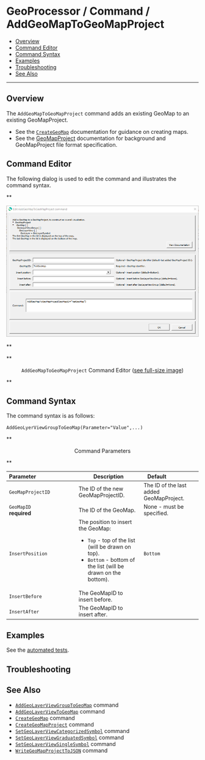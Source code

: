 # GeoProcessor / Command / AddGeoMapToGeoMapProject #

*   [Overview](#overview)
*   [Command Editor](#command-editor)
*   [Command Syntax](#command-syntax)
*   [Examples](#examples)
*   [Troubleshooting](#troubleshooting)
*   [See Also](#see-also)

-------------------------

## Overview ##

The `AddGeoMapToGeoMapProject` command adds an existing GeoMap to an existing GeoMapProject.

*   See the [`CreateGeoMap`](../CreateGeoMap/CreateGeoMap.md) documentation for guidance on creating maps.
*   See the [GeoMapProject](../../appendix-geomapproject/geomapproject.md) documentation for background and GeoMapProject file format specification.

## Command Editor ##

The following dialog is used to edit the command and illustrates the command syntax.

**<p style="text-align: center;">
![AddGeoMapToGeoMapProject](AddGeoMapToGeoMapProject.png)
</p>**

**<p style="text-align: center;">
`AddGeoMapToGeoMapProject` Command Editor (<a href="../AddGeoMapToGeoMapProject.png">see full-size image</a>)
</p>**

## Command Syntax ##

The command syntax is as follows:

```text
AddGeoLyerViewGroupToGeoMap(Parameter="Value",...)
```
**<p style="text-align: center;">
Command Parameters
</p>**

| **Parameter**&nbsp;&nbsp;&nbsp;&nbsp;&nbsp;&nbsp;&nbsp;&nbsp;&nbsp;&nbsp;&nbsp;&nbsp;&nbsp;&nbsp;&nbsp;&nbsp;&nbsp;&nbsp;&nbsp;&nbsp;&nbsp;&nbsp;&nbsp;&nbsp;&nbsp;&nbsp; | **Description** | **Default**&nbsp;&nbsp;&nbsp;&nbsp;&nbsp;&nbsp;&nbsp;&nbsp;&nbsp;&nbsp;&nbsp;&nbsp;&nbsp;&nbsp;&nbsp;&nbsp;&nbsp;&nbsp; |
| --------------|-----------------|----------------- |
| `GeoMapProjectID` | The ID of the new GeoMapProjectID. | The ID of the last added GeoMapProject. |
| `GeoMapID` <br> **required** | The ID of the GeoMap. | None - must be specified. |
| `InsertPosition` | The position to insert the GeoMap:<ul><li>`Top` - top of the list (will be drawn on top).</li><li>`Bottom` - bottom of the list (will be drawn on the bottom).</li></ul> | `Bottom` | 
| `InsertBefore` | The GeoMapID to insert before. | |
| `InsertAfter` | The GeoMapID to insert after. | |

## Examples ##

See the [automated tests](https://github.com/OpenWaterFoundation/owf-app-geoprocessor-python-test/tree/main/test/commands/AddGeoMapToGeoMapProject).

## Troubleshooting ##

## See Also ##

*   [`AddGeoLayerViewGroupToGeoMap`](../AddGeoLayerViewGroupToGeoMap/AddGeoLayerViewGroupToGeoMap.md) command
*   [`AddGeoLayerViewToGeoMap`](../AddGeoLayerViewToGeoMap/AddGeoLayerViewToGeoMap.md) command
*   [`CreateGeoMap`](../CreateGeoMap/CreateGeoMap.md) command
*   [`CreateGeoMapProject`](../CreateGeoMapProject/CreateGeoMapProject.md) command
*   [`SetGeoLayerViewCategorizedSymbol`](../SetGeoLayerViewCategorizedSymbol/SetGeoLayerViewCategorizedSymbol.md) command
*   [`SetGeoLayerViewGraduatedSymbol`](../SetGeoLayerViewGraduatedSymbol/SetGeoLayerViewGraduatedSymbol.md) command
*   [`SetGeoLayerViewSingleSymbol`](../SetGeoLayerViewSingleSymbol/SetGeoLayerViewSingleSymbol.md) command
*   [`WriteGeoMapProjectToJSON`](../WriteGeoMapProjectToJSON/WriteGeoMapProjectToJSON.md) command
